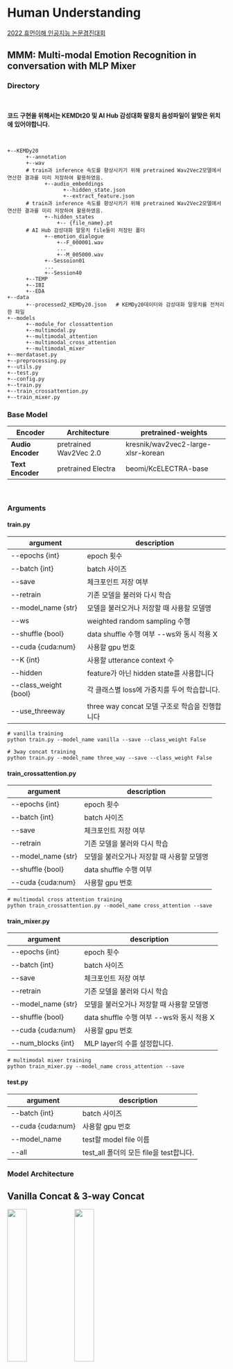 # Human Understanding

[2022 휴먼이해 인공지능 논문경진대회](https://aifactory.space/competition/detail/2006)

## MMM: Multi-modal Emotion Recognition in conversation with MLP Mixer

### Directory
<br/>

**코드 구현을 위해서는 KEMDt20 및 AI Hub 감성대화 말뭉치 음성파일이 알맞은 위치에 있어야합니다.**

<br/>

```
+--KEMDy20
      +--annotation
      +--wav
      # train과 inference 속도를 향상시키기 위해 pretrained Wav2Vec2모델에서 연산한 결과를 미리 저장하여 활용하였음.
            +--audio_embeddings    
                  +--hidden_state.json    
                  +--extract_feature.json
      # train과 inference 속도를 향상시키기 위해 pretrained Wav2Vec2모델에서 연산한 결과를 미리 저장하여 활용하였음.
            +--hidden_states
                +-- {file_name}.pt
      # AI Hub 감성대화 말뭉치 file들이 저장된 폴더
            +--emotion_dialogue
                +--F_000001.wav
                ...
                +--M_005000.wav
            +--Sessoion01
            ...
            +--Session40
      +--TEMP
      +--IBI
      +--EDA
+--data
      +--processed2_KEMDy20.json   # KEMDy20데이터와 감성대화 말뭉치를 전처리한 파일
+--models
      +--module_for clossattention
      +--multimodal.py
      +--multimodal_attention
      +--multimodal_cross_attention
      +--multimodal_mixer      
+--merdataset.py
+--preprocessing.py
+--utils.py
+--test.py
+--config.py
+--train.py
+--train_crossattention.py
+--train_mixer.py
```

### Base Model
|Encoder|Architecture|pretrained-weights|
|---|---|---|
|**Audio Encoder**|pretrained Wav2Vec 2.0|kresnik/wav2vec2-large-xlsr-korean|
|**Text Encoder**|pretrained Electra|beomi/KcELECTRA-base|

<br/>

### Arguments
#### train.py
| argument           | description                               |
|--------------------|-------------------------------------------|
| --epochs {int}     | epoch 횟수                                 |
| --batch {int}      | batch 사이즈                                |
| --save             | 체크포인트 저장 여부                          |
| --retrain          | 기존 모델을 불러와 다시 학습                   |
| --model_name {str} | 모델을 불러오거나 저장할 때 사용할 모델명        |
| --ws               | weighted random sampling 수행              |        
| --shuffle {bool}   | data shuffle 수행 여부 --ws와 동시 적용 X     |
| --cuda {cuda:num}  | 사용할 gpu 번호                             |
| --K {int}          | 사용할 utterance context 수                 |
| --hidden           | feature가 아닌 hidden state를 사용합니다   |
| --class_weight {bool}| 각 클래스별 loss에 가중치를 두어 학습합니다.|
|--use_threeway|three way concat 모델 구조로 학습을 진행합니다|

```
# vanilla training
python train.py --model_name vanilla --save --class_weight False

# 3way concat training
python train.py --model_name three_way --save --class_weight False
```

#### train_crossattention.py
| argument           | description                 |
|--------------------|-----------------------------|
| --epochs {int}     | epoch 횟수                   |
| --batch {int}      | batch 사이즈                  |
| --save             | 체크포인트 저장 여부            |
| --retrain          | 기존 모델을 불러와 다시 학습       |
| --model_name {str} | 모델을 불러오거나 저장할 때 사용할 모델명 | 
| --shuffle {bool}   | data shuffle 수행 여부     |
| --cuda {cuda:num}  | 사용할 gpu 번호               |

```
# multimodal cross attention training
python train_crossattention.py --model_name cross_attention --save
```

#### train_mixer.py
| argument           | description                      |
|--------------------|----------------------------------|
| --epochs {int}     | epoch 횟수                         |
| --batch {int}      | batch 사이즈                        |
| --save             | 체크포인트 저장 여부                      |
| --retrain          | 기존 모델을 불러와 다시 학습                 |
| --model_name {str} | 모델을 불러오거나 저장할 때 사용할 모델명          |
| --shuffle {bool}   | data shuffle 수행 여부 --ws와 동시 적용 X |
| --cuda {cuda:num}  | 사용할 gpu 번호                       |
|--num_blocks {int} | MLP layer의 수를 설정합니다.             |

```
# multimodal mixer training
python train_mixer.py --model_name cross_attention --save
```

#### test.py
| argument           | description                      |
|--------------------|----------------------------------|
| --batch {int}      | batch 사이즈                        |
|--cuda {cuda:num}| 사용할 gpu 번호|
|--model_name| test할 model file 이름|
|--all| test_all 폴더의 모든 file을 test합니다.|

### Model Architecture

## Vanilla Concat &  3-way Concat
<img width="30%" src="./img/vanilla concat.png"> <img width="30%" src="./img/3way concat.png">

## Multimodal Cross Attention & Multimodal MLP-Mixer
<img width="30%" src="img/Cross attention.png"> <img width="30%" src="./img/Multimodal Mixer.png">

### Mixer Layer
<img width="100%" src="./img/Mixer Layer.png">


### Experiments

<br/>

- Architecture

|Index|Architecture| Accuracy | W-Precision | W-F1   |
|-----|-----|----------|-------------|--------|
|1|Vanilla concat| 71.753   | 69.587      | 70.250 |
|2|3 way concat| 73.127   | 72.088      | 72.138 |
|3|Cross-Attention| 77.749   | 78.298      | 77.343 |
|4|MLP-Mixer| 78.884   | 78.450      | 78.418 |



### Data Source

[일반인 대상 자유발화](https://nanum.etri.re.kr/share/kjnoh/KEMDy20?lang=ko_KR)
<br/>
[AI Hub 감성대화 말뭉치](https://aihub.or.kr/aidata/7978)

### Refereence

Noh, K.J.; Jeong, C.Y.; Lim, J.; Chung, S.; Kim, G.; Lim, J.M.; Jeong, H. Multi-Path and Group-Loss-Based Network for Speech Emotion Recognition in Multi-Domain Datasets. Sensors 2021, 21, 1579. https://doi.org/10.3390/s21051579

```
@misc{lee2021kcelectra,
  author = {Junbum Lee},
  title = {KcELECTRA: Korean comments ELECTRA},
  year = {2021},
  publisher = {GitHub},
  journal = {GitHub repository},
  howpublished = {\url{https://github.com/Beomi/KcELECTRA}}
}
```
Tsai, Yao-Hung Hubert, et al. Multimodal transformer for unaligned multimodal language sequences. Association for Computational Linguistics (ACL), 2019. https://github.com/yaohungt/Multimodal-Transformer

```
@inproceedings{tsai2019MULT,
  title={Multimodal Transformer for Unaligned Multimodal Language Sequences},
  author={Tsai, Yao-Hung Hubert and Bai, Shaojie and Liang, Paul Pu and Kolter, J. Zico and Morency, Louis-Philippe and Salakhutdinov, Ruslan},
  booktitle={Proceedings of the 57th Annual Meeting of the Association for Computational Linguistics (Volume 1: Long Papers)},
  month = {7},
  year={2019},
  address = {Florence, Italy},
  publisher = {Association for Computational Linguistics},
}
```
